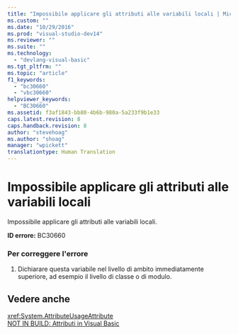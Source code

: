 ```yaml
---
title: "Impossibile applicare gli attributi alle variabili locali | Microsoft Docs"
ms.custom: ""
ms.date: "10/29/2016"
ms.prod: "visual-studio-dev14"
ms.reviewer: ""
ms.suite: ""
ms.technology: 
  - "devlang-visual-basic"
ms.tgt_pltfrm: ""
ms.topic: "article"
f1_keywords: 
  - "bc30660"
  - "vbc30660"
helpviewer_keywords: 
  - "BC30660"
ms.assetid: f3af1843-bb80-4b6b-980a-5a233f9b1e33
caps.latest.revision: 8
caps.handback.revision: 8
author: "stevehoag"
ms.author: "shoag"
manager: "wpickett"
translationtype: Human Translation
---
```

# Impossibile applicare gli attributi alle variabili locali
Impossibile applicare gli attributi alle variabili locali.  
  
 **ID errore:** BC30660  
  
### Per correggere l'errore  
  
1.  Dichiarare questa variabile nel livello di ambito immediatamente superiore, ad esempio il livello di classe o di modulo.  
  
## Vedere anche  
 <xref:System.AttributeUsageAttribute>   
 [NOT IN BUILD: Attributi in Visual Basic](http://msdn.microsoft.com/it-it/620bfc0e-4582-4c8b-8432-ebc5c3dccc22)